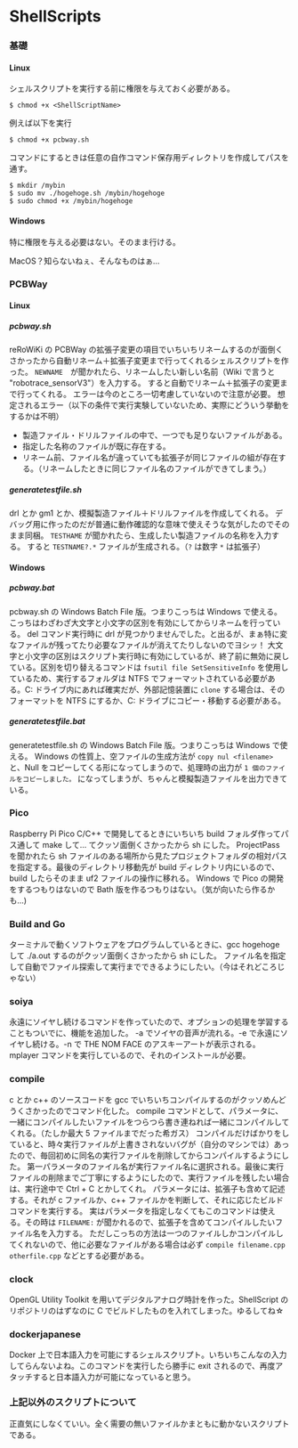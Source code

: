 # ShellScripts

### 基礎
#### Linux
シェルスクリプトを実行する前に権限を与えておく必要がある。
```
$ chmod +x <ShellScriptName>
```
例えば以下を実行
```
$ chmod +x pcbway.sh
```
コマンドにするときは任意の自作コマンド保存用ディレクトリを作成してパスを通す。
```
$ mkdir /mybin
$ sudo mv ./hogehoge.sh /mybin/hogehoge
$ sudo chmod +x /mybin/hogehoge
```
#### Windows
特に権限を与える必要はない。そのまま行ける。

MacOS？知らないねぇ、そんなものはぁ...


### PCBWay
#### Linux
##### pcbway.sh
reRoWiKi の PCBWay の拡張子変更の項目でいちいちリネームするのが面倒くさかったから自動リネーム＋拡張子変更まで行ってくれるシェルスクリプトを作った。
```NEWNAME```　が聞かれたら、リネームしたい新しい名前（Wiki で言うと "robotrace_sensorV3"）を入力する。
すると自動でリネーム＋拡張子の変更まで行ってくれる。
エラーは今のところ一切考慮していないので注意が必要。
想定されるエラー（以下の条件で実行実験していないため、実際にどういう挙動をするかは不明）
- 製造ファイル・ドリルファイルの中で、一つでも足りないファイルがある。
- 指定した名称のファイルが既に存在する。
- リネーム前、ファイル名が違っていても拡張子が同じファイルの組が存在する。（リネームしたときに同じファイル名のファイルができてしまう。）

##### generatetestfile.sh
drl とか gm1 とか、模擬製造ファイル＋ドリルファイルを作成してくれる。
デバッグ用に作ったのだが普通に動作確認的な意味で使えそうな気がしたのでそのまま同梱。
```TESTHAME``` が聞かれたら、生成したい製造ファイルの名称を入力する。
すると ```TESTNAME?.*``` ファイルが生成される。（```?``` は数字 ```*``` は拡張子）

#### Windows
##### pcbway.bat
pcbway.sh の Windows Batch File 版。つまりこっちは Windows で使える。
こっちはわざわざ大文字と小文字の区別を有効にしてからリネームを行っている。
del コマンド実行時に drl が見つかりませんでした。と出るが、まぁ特に変なファイルが残ってたり必要なファイルが消えてたりしないのでヨシッ！
大文字と小文字の区別はスクリプト実行時に有効にしているが、終了前に無効に戻している。区別を切り替えるコマンドは ```fsutil file SetSensitiveInfo``` を使用しているため、実行するフォルダは NTFS でフォーマットされている必要がある。C: ドライブ内にあれば確実だが、外部記憶装置に ```clone``` する場合は、そのフォーマットを NTFS にするか、C: ドライブにコピー・移動する必要がある。

##### generatetestfile.bat
generatetestfile.sh の Windows Batch File 版。つまりこっちは Windows で使える。
Windows の性質上、空ファイルの生成方法が ```copy nul <filename>``` と、Null をコピーしてくる形になってしまうので、処理時の出力が ```1 個のファイルをコピーしました。``` になってしまうが、ちゃんと模擬製造ファイルを出力できている。

### Pico
Raspberry Pi Pico C/C++ で開発してるときにいちいち build フォルダ作ってパス通して make して... てクッソ面倒くさかったから sh にした。
ProjectPass を聞かれたら sh ファイルのある場所から見たプロジェクトフォルダの相対パスを指定する。最後のディレクトリ移動先が build ディレクトリ内にいるので、build したらそのまま uf2 ファイルの操作に移れる。
Windows で Pico の開発をするつもりはないので Bath 版を作るつもりはない。（気が向いたら作るかも...)

### Build and Go
ターミナルで動くソフトウェアをプログラムしているときに、gcc hogehoge して ./a.out するのがクッソ面倒くさかったから sh にした。
ファイル名を指定して自動でファイル探索して実行までできるようにしたい。（今はそれどころじゃない）

### soiya
永遠にソイヤし続けるコマンドを作っていたので、オプションの処理を学習することもついでに、機能を追加した。
-a でソイヤの音声が流れる。-e で永遠にソイヤし続ける。-n で THE NOM FACE のアスキーアートが表示される。
mplayer コマンドを実行しているので、それのインストールが必要。

### compile
c とか c++ のソースコードを gcc でいちいちコンパイルするのがクッソめんどうくさかったのでコマンド化した。
compile コマンドとして、パラメータに、一緒にコンパイルしたいファイルをつらつら書き連ねれば一緒にコンパイルしてくれる。（たしか最大 5 ファイルまでだった希ガス）
コンパイルだけばかりをしていると、時々実行ファイルが上書きされないバグが（自分のマシンでは）あったので、毎回初めに同名の実行ファイルを削除してからコンパイルするようにした。
第一パラメータのファイル名が実行ファイル名に選択される。最後に実行ファイルの削除までご丁寧にするようにしたので、実行ファイルを残したい場合は、実行途中で Ctrl + C とかしてくれ。
パラメータには、拡張子も含めて記述する。それが c ファイルか、c++ ファイルかを判断して、それに応じたビルドコマンドを実行する。
実はパラメータを指定しなくてもこのコマンドは使える。その時は ```FILENAME:``` が聞かれるので、拡張子を含めてコンパイルしたいファイル名を入力する。
ただしこっちの方法は一つのファイルしかコンパイルしてくれないので、他に必要なファイルがある場合は必ず ```compile filename.cpp otherfile.cpp``` などとする必要がある。

### clock
OpenGL Utility Toolkit を用いてデジタルアナログ時計を作った。ShellScript のリポジトリのはずなのに C でビルドしたものを入れてしまった。ゆるしてね☆

### dockerjapanese
Docker 上で日本語入力を可能にするシェルスクリプト。いちいちこんなの入力してらんないよね。このコマンドを実行したら勝手に exit されるので、再度アタッチすると日本語入力が可能になっていると思う。

### 上記以外のスクリプトについて
正直気にしなくていい。全く需要の無いファイルかまともに動かないスクリプトである。
